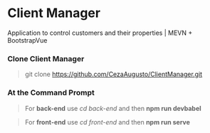 # Client Manager
Application to control customers and their properties | MEVN + BootstrapVue

### Clone Client Manager
> git clone https://github.com/CezaAugusto/ClientManager.git

### At the Command Prompt
> For **back-end** use *cd back-end* and then **npm run devbabel**

> For **front-end** use *cd front-end* and then **npm run serve**
